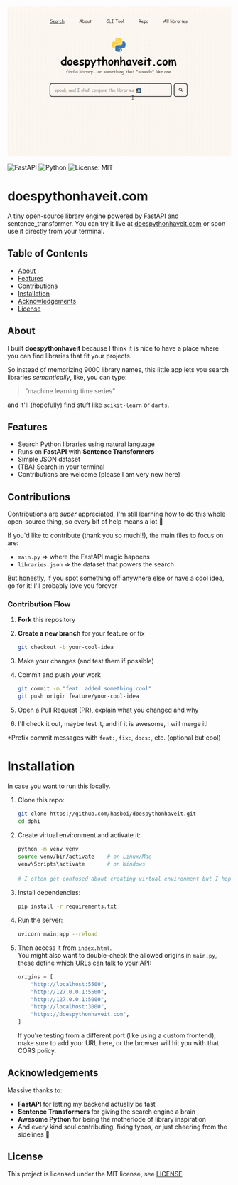 ![doespythonhaveit](frontend/static/assets/preview.gif)

![FastAPI](https://img.shields.io/badge/FastAPI-005571?style=flat&logo=fastapi)
![Python](https://img.shields.io/badge/Python-3776AB?style=flat&logo=python)
![License: MIT](https://img.shields.io/badge/License-MIT-yellow.svg)

# doespythonhaveit.com
A tiny open-source library engine powered by FastAPI and sentence_transformer.
You can try it live at [doespythonhaveit.com](https://doespythonhaveit.com) or soon use it directly from your terminal.

## Table of Contents
- [About](#about)
- [Features](#features)
- [Contributions](#contributions)
- [Installation](#Installation)
- [Acknowledgements](#acknowledgements)
- [License](#license)

## About
I built **doespythonhaveit** because I think it is nice to have a place where you can find libraries that fit your projects.

So instead of memorizing 9000 library names, this little app lets you search libraries *semantically*, like, you can type:
> "machine learning time series"

and it'll (hopefully) find stuff like `scikit-learn` or `darts`.  

## Features
- Search Python libraries using natural language
- Runs on **FastAPI** with **Sentence Transformers**
- Simple JSON dataset
- (TBA) Search in your terminal
- Contributions are welcome (please I am very new here)


## Contributions
Contributions are *super* appreciated, I'm still learning how to do this whole open-source thing, so every bit of help means a lot 🙏  

If you'd like to contribute (thank you so much!!), the main files to focus on are:
- `main.py` => where the FastAPI magic happens  
- `libraries.json` => the dataset that powers the search  

But honestly, if you spot something off anywhere else or have a cool idea, go for it! I'll probably love you forever

### Contribution Flow
1. **Fork** this repository  
2. **Create a new branch** for your feature or fix  
   ```bash
   git checkout -b your-cool-idea
    ```

3. Make your changes (and test them if possible)

4. Commit and push your work
    ```bash
    git commit -m "feat: added something cool"
    git push origin feature/your-cool-idea
    ```

5. Open a Pull Request (PR), explain what you changed and why

6. I'll check it out, maybe test it, and if it is awesome, I will merge it!

*Prefix commit messages with `feat:`, `fix:`, `docs:`, etc. (optional but cool)

# Installation 
In case you want to run this locally.

1. Clone this repo:
    ```bash
   git clone https://github.com/hasboi/doespythonhaveit.git
   cd dphi
   ```

2. Create virtual environment and activate it:
    ```bash
    python -m venv venv
    source venv/bin/activate    # on Linux/Mac
    venv\Scripts\activate       # on Windows

    # I often get confused about creating virtual environment but I hope this is the correct way
    ```

3. Install dependencies:
    ```bash
    pip install -r requirements.txt
    ```

4. Run the server:
    ```bash
    uvicorn main:app --reload
    ```

5. Then access it from `index.html`.  
   You might also want to double-check the allowed origins in `main.py`, these define which URLs can talk to your API:  
   ```python
   origins = [
       "http://localhost:5500",
       "http://127.0.0.1:5500",
       "http://127.0.0.1:5000",
       "http://localhost:3000",
       "https://doespythonhaveit.com",
   ]
   ```
   If you're testing from a different port (like using a custom frontend), make sure to add your URL here, or the browser will hit you with that CORS policy.

## Acknowledgements

Massive thanks to:
- **FastAPI** for letting my backend actually be fast  
- **Sentence Transformers** for giving the search engine a brain  
- **Awesome Python** for being the motherlode of library inspiration  
- And every kind soul contributing, fixing typos, or just cheering from the sidelines 💙  

## License
This project is licensed under the MIT license, see [LICENSE](https://github.com/hasboi/doespythonhaveit/blob/main/LICENSE)